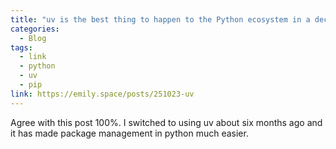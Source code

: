 ```yaml
---
title: "uv is the best thing to happen to the Python ecosystem in a decade"
categories:
  - Blog
tags:
  - link
  - python
  - uv
  - pip
link: https://emily.space/posts/251023-uv
---
```


Agree with this post 100%. I switched to using uv about six months ago and it has made package management in python much easier.
